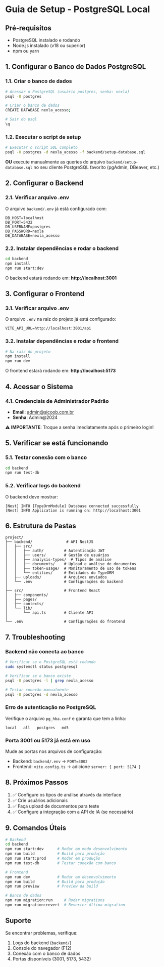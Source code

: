 # Guia de Setup - PostgreSQL Local

## Pré-requisitos
- PostgreSQL instalado e rodando
- Node.js instalado (v18 ou superior)
- npm ou yarn

## 1. Configurar o Banco de Dados PostgreSQL

### 1.1. Criar o banco de dados
```bash
# Acessar o PostgreSQL (usuário postgres, senha: nexla)
psql -U postgres

# Criar o banco de dados
CREATE DATABASE nexla_acesso;

# Sair do psql
\q
```

### 1.2. Executar o script de setup
```bash
# Executar o script SQL completo
psql -U postgres -d nexla_acesso -f backend/setup-database.sql
```

**OU** execute manualmente as queries do arquivo `backend/setup-database.sql` no seu cliente PostgreSQL favorito (pgAdmin, DBeaver, etc.)

## 2. Configurar o Backend

### 2.1. Verificar arquivo .env
O arquivo `backend/.env` já está configurado com:
```
DB_HOST=localhost
DB_PORT=5432
DB_USERNAME=postgres
DB_PASSWORD=nexla
DB_DATABASE=nexla_acesso
```

### 2.2. Instalar dependências e rodar o backend
```bash
cd backend
npm install
npm run start:dev
```

O backend estará rodando em: **http://localhost:3001**

## 3. Configurar o Frontend

### 3.1. Verificar arquivo .env
O arquivo `.env` na raiz do projeto já está configurado:
```
VITE_API_URL=http://localhost:3001/api
```

### 3.2. Instalar dependências e rodar o frontend
```bash
# Na raiz do projeto
npm install
npm run dev
```

O frontend estará rodando em: **http://localhost:5173**

## 4. Acessar o Sistema

### 4.1. Credenciais de Administrador Padrão
- **Email**: admin@sicoob.com.br
- **Senha**: Admin@2024

⚠️ **IMPORTANTE**: Troque a senha imediatamente após o primeiro login!

## 5. Verificar se está funcionando

### 5.1. Testar conexão com o banco
```bash
cd backend
npm run test-db
```

### 5.2. Verificar logs do backend
O backend deve mostrar:
```
[Nest] INFO [TypeOrmModule] Database connected successfully
[Nest] INFO Application is running on: http://localhost:3001
```

## 6. Estrutura de Pastas

```
project/
├── backend/               # API NestJS
│   ├── src/
│   │   ├── auth/         # Autenticação JWT
│   │   ├── users/        # Gestão de usuários
│   │   ├── analysis-types/  # Tipos de análise
│   │   ├── documents/    # Upload e análise de documentos
│   │   ├── token-usage/  # Monitoramento de uso de tokens
│   │   └── entities/     # Entidades do TypeORM
│   ├── uploads/          # Arquivos enviados
│   └── .env              # Configurações do backend
│
├── src/                  # Frontend React
│   ├── components/
│   ├── pages/
│   ├── contexts/
│   └── lib/
│       └── api.ts        # Cliente API
│
└── .env                  # Configurações do frontend
```

## 7. Troubleshooting

### Backend não conecta ao banco
```bash
# Verificar se o PostgreSQL está rodando
sudo systemctl status postgresql

# Verificar se o banco existe
psql -U postgres -l | grep nexla_acesso

# Testar conexão manualmente
psql -U postgres -d nexla_acesso
```

### Erro de autenticação no PostgreSQL
Verifique o arquivo `pg_hba.conf` e garanta que tem a linha:
```
local   all   postgres   md5
```

### Porta 3001 ou 5173 já está em uso
Mude as portas nos arquivos de configuração:
- Backend: `backend/.env` → `PORT=3002`
- Frontend: `vite.config.ts` → adicione `server: { port: 5174 }`

## 8. Próximos Passos

1. ✅ Configure os tipos de análise através da interface
2. ✅ Crie usuários adicionais
3. ✅ Faça upload de documentos para teste
4. ✅ Configure a integração com a API de IA (se necessário)

## 9. Comandos Úteis

```bash
# Backend
cd backend
npm run start:dev      # Rodar em modo desenvolvimento
npm run build          # Build para produção
npm run start:prod     # Rodar em produção
npm run test-db        # Testar conexão com banco

# Frontend
npm run dev            # Rodar em desenvolvimento
npm run build          # Build para produção
npm run preview        # Preview da build

# Banco de dados
npm run migration:run     # Rodar migrations
npm run migration:revert  # Reverter última migration
```

## Suporte

Se encontrar problemas, verifique:
1. Logs do backend (`backend/`)
2. Console do navegador (F12)
3. Conexão com o banco de dados
4. Portas disponíveis (3001, 5173, 5432)
